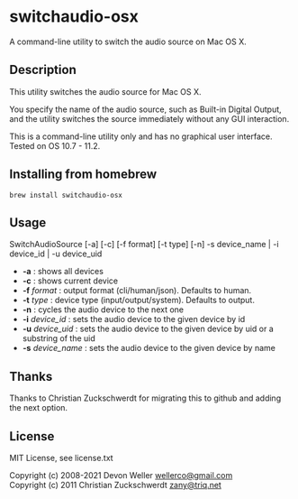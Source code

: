 switchaudio-osx
===============

A command-line utility to switch the audio source on Mac OS X.

Description
-----------

This utility switches the audio source for Mac OS X.

You specify the name of the audio source, such as Built-in Digital Output, and the utility switches the source immediately without any GUI interaction.

This is a command-line utility only and has no graphical user interface.  Tested on OS 10.7 - 11.2.

Installing from homebrew
------------------------
```
brew install switchaudio-osx
```

Usage
-----

SwitchAudioSource [-a] [-c] [-f format] [-t type] [-n] -s device\_name | -i device\_id | -u device\_uid 

 - **-a**               : shows all devices
 - **-c**               : shows current device
 - **-f** _format_      : output format (cli/human/json). Defaults to human.
 - **-t** _type_        : device type (input/output/system).  Defaults to output.
 - **-n**               : cycles the audio device to the next one
 - **-i** _device_id_   : sets the audio device to the given device by id
 - **-u** _device_uid_  : sets the audio device to the given device by uid or a substring of the uid
 - **-s** _device_name_ : sets the audio device to the given device by name


Thanks
-------

Thanks to Christian Zuckschwerdt for migrating this to github and adding the next option.

License
-------

MIT License, see license.txt  

Copyright (c) 2008-2021 Devon Weller <wellerco@gmail.com>  
Copyright (c) 2011 Christian Zuckschwerdt <zany@triq.net>
